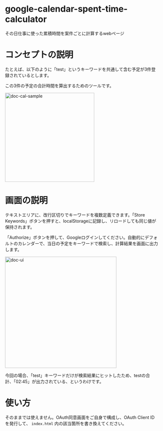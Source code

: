 # google-calendar-spent-time-calculator
その日仕事に使った累積時間を案件ごとに計算するwebページ

# コンセプトの説明

たとえば、以下のように「test」というキーワードを共通して含む予定が3件登録されているとします。

この3件の予定の合計時間を算出するためのツールです。

<img width="293" alt="doc-cal-sample" src="https://github.com/user-attachments/assets/7c8a03cd-ec13-4f3a-904d-f93f0a21a56b">

# 画面の説明

テキストエリアに、改行区切りでキーワードを複数定義できます。「Store Keywords」ボタンを押すと、localStorageに記録し、リロードしても同じ値が保持されます。

「Authorize」ボタンを押して、Googleログインしてください。自動的にデフォルトのカレンダーで、当日の予定をキーワードで検索し、計算結果を画面に出力します。

<img width="366" alt="doc-ui" src="https://github.com/user-attachments/assets/1d57c218-1704-468c-82e7-eea600156c58">

今回の場合、「test」キーワードだけが検索結果にヒットしたため、testの合計、「02:45」が出力されている、というわけです。

# 使い方

そのままでは使えません。OAuth同意画面をご自身で構成し、OAuth Client IDを発行して、 `index.html` 内の該当箇所を書き換えてください。

